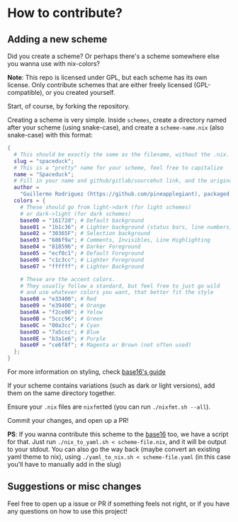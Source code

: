 # How to contribute?

## Adding a new scheme
Did you create a scheme? Or perhaps there's a scheme somewhere else you wanna use with nix-colors?

**Note**: This repo is licensed under GPL, but each scheme has its own license. Only contribute schemes that are either freely licensed (GPL-compatible), or you created yourself.

Start, of course, by forking the repository.

Creating a scheme is very simple. Inside `schemes`, create a directory named after your scheme (using snake-case), and create a `scheme-name.nix` (also snake-case) with this format:

```nix
{
  # This should be exactly the same as the filename, without the .nix. snake-case.
  slug = "spaceduck";
  # This is a "pretty" name for your scheme, feel free to capitalize
  name = "Spaceduck";
  # Fill in your name and github/gitlab/sourcehut link, and the original theme creator's (if not you)
  author =
    "Guillermo Rodriguez (https://github.com/pineapplegiant), packaged by Gabriel Fontes (https://github.com/Misterio77)";
  colors = {
    # These should go from light->dark (for light schemes)
    # or dark->light (for dark schemes)
    base00 = "16172d"; # Default background
    base01 = "1b1c36"; # Lighter background (status bars, line numbers)
    base02 = "30365F"; # Selection background
    base03 = "686f9a"; # Comments, Invisibles, Line Highlighting
    base04 = "818596"; # Darker Foreground
    base05 = "ecf0c1"; # Default Foreground
    base06 = "c1c3cc"; # Lighter Foreground
    base07 = "ffffff"; # Lighter Background

    # These are the accent colors.
    # They usually follow a standard, but feel free to just go wild
    # and use whatever colors you want, that better fit the style
    base08 = "e33400"; # Red
    base09 = "e39400"; # Orange
    base0A = "f2ce00"; # Yelow
    base0B = "5ccc96"; # Green
    base0C = "00a3cc"; # Cyan
    base0D = "7a5ccc"; # Blue
    base0E = "b3a1e6"; # Purple
    base0F = "ce6f8f"; # Magenta or Brown (not often used)
  };
}
```

For more information on styling, check [base16's guide](https://github.com/chriskempson/base16/blob/master/styling.md)

If your scheme contains variations (such as dark or light versions), add them on the same directory together.

Ensure your `.nix` files are `nixfmt`ted (you can run `./nixfmt.sh --all`).

Commit your changes, and open up a PR!

**PS**: If you wanna contribute this scheme to the [base16](https://github.com/chriskempson/base16) too, we have a script for that. Just run `./nix_to_yaml.sh < scheme-file.nix`, and it will be output to your stdout. You can also go the way back (maybe convert an existing yaml theme to nix), using `./yaml_to_nix.sh < scheme-file.yaml` (in this case you'll have to manually add in the slug)

## Suggestions or misc changes
Feel free to open up a issue or PR if something feels not right, or if you have any questions on how to use this project!
